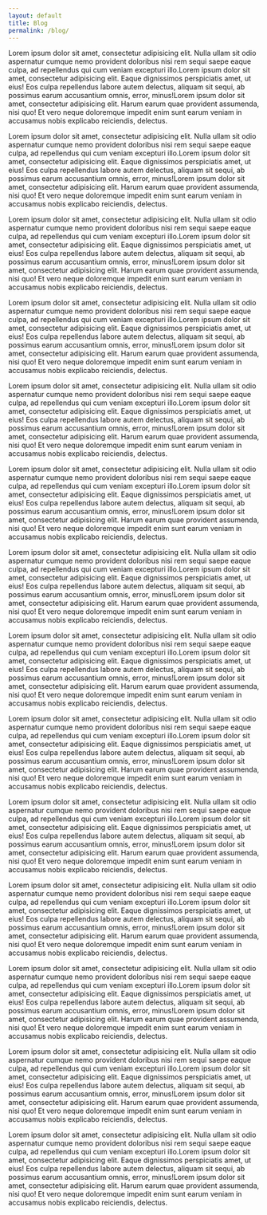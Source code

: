 ```yaml
---
layout: default
title: Blog
permalink: /blog/
---
```


<div class="section">
    <div class="userContent">
        <p>Lorem ipsum dolor sit amet, consectetur adipisicing elit. Nulla ullam sit odio aspernatur cumque nemo provident doloribus nisi rem sequi saepe eaque culpa, ad repellendus qui cum veniam excepturi illo.Lorem ipsum dolor sit amet, consectetur adipisicing elit. Eaque dignissimos perspiciatis amet, ut eius! Eos culpa repellendus labore autem delectus, aliquam sit sequi, ab possimus earum accusantium omnis, error, minus!Lorem ipsum dolor sit amet, consectetur adipisicing elit. Harum earum quae provident assumenda, nisi quo! Et vero neque doloremque impedit enim sunt earum veniam in accusamus nobis explicabo reiciendis, delectus.</p>
        <p>Lorem ipsum dolor sit amet, consectetur adipisicing elit. Nulla ullam sit odio aspernatur cumque nemo provident doloribus nisi rem sequi saepe eaque culpa, ad repellendus qui cum veniam excepturi illo.Lorem ipsum dolor sit amet, consectetur adipisicing elit. Eaque dignissimos perspiciatis amet, ut eius! Eos culpa repellendus labore autem delectus, aliquam sit sequi, ab possimus earum accusantium omnis, error, minus!Lorem ipsum dolor sit amet, consectetur adipisicing elit. Harum earum quae provident assumenda, nisi quo! Et vero neque doloremque impedit enim sunt earum veniam in accusamus nobis explicabo reiciendis, delectus.</p>
        <p>Lorem ipsum dolor sit amet, consectetur adipisicing elit. Nulla ullam sit odio aspernatur cumque nemo provident doloribus nisi rem sequi saepe eaque culpa, ad repellendus qui cum veniam excepturi illo.Lorem ipsum dolor sit amet, consectetur adipisicing elit. Eaque dignissimos perspiciatis amet, ut eius! Eos culpa repellendus labore autem delectus, aliquam sit sequi, ab possimus earum accusantium omnis, error, minus!Lorem ipsum dolor sit amet, consectetur adipisicing elit. Harum earum quae provident assumenda, nisi quo! Et vero neque doloremque impedit enim sunt earum veniam in accusamus nobis explicabo reiciendis, delectus.</p>
        <p>Lorem ipsum dolor sit amet, consectetur adipisicing elit. Nulla ullam sit odio aspernatur cumque nemo provident doloribus nisi rem sequi saepe eaque culpa, ad repellendus qui cum veniam excepturi illo.Lorem ipsum dolor sit amet, consectetur adipisicing elit. Eaque dignissimos perspiciatis amet, ut eius! Eos culpa repellendus labore autem delectus, aliquam sit sequi, ab possimus earum accusantium omnis, error, minus!Lorem ipsum dolor sit amet, consectetur adipisicing elit. Harum earum quae provident assumenda, nisi quo! Et vero neque doloremque impedit enim sunt earum veniam in accusamus nobis explicabo reiciendis, delectus.</p>
        <p>Lorem ipsum dolor sit amet, consectetur adipisicing elit. Nulla ullam sit odio aspernatur cumque nemo provident doloribus nisi rem sequi saepe eaque culpa, ad repellendus qui cum veniam excepturi illo.Lorem ipsum dolor sit amet, consectetur adipisicing elit. Eaque dignissimos perspiciatis amet, ut eius! Eos culpa repellendus labore autem delectus, aliquam sit sequi, ab possimus earum accusantium omnis, error, minus!Lorem ipsum dolor sit amet, consectetur adipisicing elit. Harum earum quae provident assumenda, nisi quo! Et vero neque doloremque impedit enim sunt earum veniam in accusamus nobis explicabo reiciendis, delectus.</p>
        <p>Lorem ipsum dolor sit amet, consectetur adipisicing elit. Nulla ullam sit odio aspernatur cumque nemo provident doloribus nisi rem sequi saepe eaque culpa, ad repellendus qui cum veniam excepturi illo.Lorem ipsum dolor sit amet, consectetur adipisicing elit. Eaque dignissimos perspiciatis amet, ut eius! Eos culpa repellendus labore autem delectus, aliquam sit sequi, ab possimus earum accusantium omnis, error, minus!Lorem ipsum dolor sit amet, consectetur adipisicing elit. Harum earum quae provident assumenda, nisi quo! Et vero neque doloremque impedit enim sunt earum veniam in accusamus nobis explicabo reiciendis, delectus.</p>
        <p>Lorem ipsum dolor sit amet, consectetur adipisicing elit. Nulla ullam sit odio aspernatur cumque nemo provident doloribus nisi rem sequi saepe eaque culpa, ad repellendus qui cum veniam excepturi illo.Lorem ipsum dolor sit amet, consectetur adipisicing elit. Eaque dignissimos perspiciatis amet, ut eius! Eos culpa repellendus labore autem delectus, aliquam sit sequi, ab possimus earum accusantium omnis, error, minus!Lorem ipsum dolor sit amet, consectetur adipisicing elit. Harum earum quae provident assumenda, nisi quo! Et vero neque doloremque impedit enim sunt earum veniam in accusamus nobis explicabo reiciendis, delectus.</p>
        <p>Lorem ipsum dolor sit amet, consectetur adipisicing elit. Nulla ullam sit odio aspernatur cumque nemo provident doloribus nisi rem sequi saepe eaque culpa, ad repellendus qui cum veniam excepturi illo.Lorem ipsum dolor sit amet, consectetur adipisicing elit. Eaque dignissimos perspiciatis amet, ut eius! Eos culpa repellendus labore autem delectus, aliquam sit sequi, ab possimus earum accusantium omnis, error, minus!Lorem ipsum dolor sit amet, consectetur adipisicing elit. Harum earum quae provident assumenda, nisi quo! Et vero neque doloremque impedit enim sunt earum veniam in accusamus nobis explicabo reiciendis, delectus.</p>
        <p>Lorem ipsum dolor sit amet, consectetur adipisicing elit. Nulla ullam sit odio aspernatur cumque nemo provident doloribus nisi rem sequi saepe eaque culpa, ad repellendus qui cum veniam excepturi illo.Lorem ipsum dolor sit amet, consectetur adipisicing elit. Eaque dignissimos perspiciatis amet, ut eius! Eos culpa repellendus labore autem delectus, aliquam sit sequi, ab possimus earum accusantium omnis, error, minus!Lorem ipsum dolor sit amet, consectetur adipisicing elit. Harum earum quae provident assumenda, nisi quo! Et vero neque doloremque impedit enim sunt earum veniam in accusamus nobis explicabo reiciendis, delectus.</p>
        <p>Lorem ipsum dolor sit amet, consectetur adipisicing elit. Nulla ullam sit odio aspernatur cumque nemo provident doloribus nisi rem sequi saepe eaque culpa, ad repellendus qui cum veniam excepturi illo.Lorem ipsum dolor sit amet, consectetur adipisicing elit. Eaque dignissimos perspiciatis amet, ut eius! Eos culpa repellendus labore autem delectus, aliquam sit sequi, ab possimus earum accusantium omnis, error, minus!Lorem ipsum dolor sit amet, consectetur adipisicing elit. Harum earum quae provident assumenda, nisi quo! Et vero neque doloremque impedit enim sunt earum veniam in accusamus nobis explicabo reiciendis, delectus.</p>
        <p>Lorem ipsum dolor sit amet, consectetur adipisicing elit. Nulla ullam sit odio aspernatur cumque nemo provident doloribus nisi rem sequi saepe eaque culpa, ad repellendus qui cum veniam excepturi illo.Lorem ipsum dolor sit amet, consectetur adipisicing elit. Eaque dignissimos perspiciatis amet, ut eius! Eos culpa repellendus labore autem delectus, aliquam sit sequi, ab possimus earum accusantium omnis, error, minus!Lorem ipsum dolor sit amet, consectetur adipisicing elit. Harum earum quae provident assumenda, nisi quo! Et vero neque doloremque impedit enim sunt earum veniam in accusamus nobis explicabo reiciendis, delectus.</p>
        <p>Lorem ipsum dolor sit amet, consectetur adipisicing elit. Nulla ullam sit odio aspernatur cumque nemo provident doloribus nisi rem sequi saepe eaque culpa, ad repellendus qui cum veniam excepturi illo.Lorem ipsum dolor sit amet, consectetur adipisicing elit. Eaque dignissimos perspiciatis amet, ut eius! Eos culpa repellendus labore autem delectus, aliquam sit sequi, ab possimus earum accusantium omnis, error, minus!Lorem ipsum dolor sit amet, consectetur adipisicing elit. Harum earum quae provident assumenda, nisi quo! Et vero neque doloremque impedit enim sunt earum veniam in accusamus nobis explicabo reiciendis, delectus.</p>
        <p>Lorem ipsum dolor sit amet, consectetur adipisicing elit. Nulla ullam sit odio aspernatur cumque nemo provident doloribus nisi rem sequi saepe eaque culpa, ad repellendus qui cum veniam excepturi illo.Lorem ipsum dolor sit amet, consectetur adipisicing elit. Eaque dignissimos perspiciatis amet, ut eius! Eos culpa repellendus labore autem delectus, aliquam sit sequi, ab possimus earum accusantium omnis, error, minus!Lorem ipsum dolor sit amet, consectetur adipisicing elit. Harum earum quae provident assumenda, nisi quo! Et vero neque doloremque impedit enim sunt earum veniam in accusamus nobis explicabo reiciendis, delectus.</p>
        <p>Lorem ipsum dolor sit amet, consectetur adipisicing elit. Nulla ullam sit odio aspernatur cumque nemo provident doloribus nisi rem sequi saepe eaque culpa, ad repellendus qui cum veniam excepturi illo.Lorem ipsum dolor sit amet, consectetur adipisicing elit. Eaque dignissimos perspiciatis amet, ut eius! Eos culpa repellendus labore autem delectus, aliquam sit sequi, ab possimus earum accusantium omnis, error, minus!Lorem ipsum dolor sit amet, consectetur adipisicing elit. Harum earum quae provident assumenda, nisi quo! Et vero neque doloremque impedit enim sunt earum veniam in accusamus nobis explicabo reiciendis, delectus.</p>
    </div>
</div>



